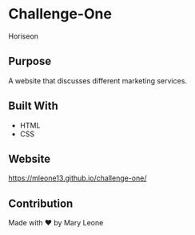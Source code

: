 # Challenge-One
Horiseon

## Purpose
A website that discusses different marketing services.

## Built With
* HTML
* CSS

## Website
https://mleone13.github.io/challenge-one/

## Contribution
Made with ❤️ by Mary Leone
